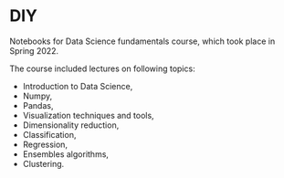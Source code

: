 # DIY
Notebooks for Data Science fundamentals course, which took place in Spring 2022.

The course included lectures on following topics:
* Introduction to Data Science,
* Numpy,
* Pandas,
* Visualization techniques and tools,
* Dimensionality reduction,
* Classification,
* Regression,
* Ensembles algorithms,
* Clustering.
